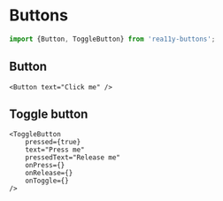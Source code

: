 Buttons
=======

```js
import {Button, ToggleButton} from 'rea11y-buttons';
```

Button
------

```
<Button text="Click me" />
```

Toggle button
-------------

```
<ToggleButton
	pressed={true}
	text="Press me"
	pressedText="Release me"
	onPress={}
	onRelease={}
	onToggle={}
/>
```
